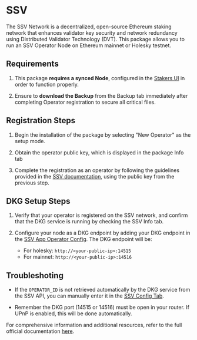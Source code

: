 # **SSV**

The SSV Network is a decentralized, open-source Ethereum staking network that enhances validator key security and network redundancy using Distributed Validator Technology (DVT). This package allows you to run an SSV Operator Node on Ethereum mainnet or Holesky testnet.

## Requirements

1. This package **requires a synced Node**, configured in the [Stakers UI](http://my.dappnode/stakers/ethereum) in order to function properly.

2. Ensure to **download the Backup** from the Backup tab immediately after completing Operator registration to secure all critical files.

## Registration Steps

1. Begin the installation of the package by selecting "New Operator" as the setup mode.

2. Obtain the operator public key, which is displayed in the package Info tab

3. Complete the registration as an operator by following the guidelines provided in the [SSV documentation](https://docs.ssv.network/operator-user-guides/operator-management/registration), using the public key from the previous step.

## DKG Setup Steps

1. Verify that your operator is registered on the SSV network, and confirm that the DKG service is running by checking the SSV Info tab.

2. Configure your node as a DKG endpoint by adding your DKG endpoint in the [SSV App Operator Config](https://app.ssv.network/my-account/operator/edit-metadata). The DKG endpoint will be:
    - For holesky: `http://<your-public-ip>:14515`
    - For mainnet: `http://<your-public-ip>:14516`

## Troubleshoting

- If the `OPERATOR_ID` is not retrieved automatically by the DKG service from the SSV API, you can manually enter it in the [SSV Config Tab](http://my.dappnode/packages/my/ssv-holesky.dnp.dappnode.eth/config).

- Remember the DKG port (14515 or 14516) must be open in your router. If UPnP is enabled, this will be done automatically.

For comprehensive information and additional resources, refer to the full official documentation [here](https://docs.ssv.network/learn/introduction).
